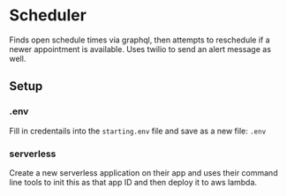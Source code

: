 # Scheduler

Finds open schedule times via graphql, then attempts to reschedule if a newer appointment is available. Uses twilio to send an alert message as well.

## Setup

### .env
Fill in credentails into the `starting.env` file and save as a new file: `.env`


### serverless
Create a new serverless application on their app and uses their command line tools to init this as that app ID and then deploy it to aws lambda.
